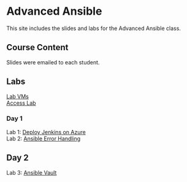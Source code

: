 # Advanced Ansible

This site includes the slides and labs for the Advanced Ansible class.   


## Course Content   
Slides were emailed to each student. 

## Labs   
[Lab VMs](https://docs.google.com/spreadsheets/d/1hqMfSpDqjohHlOX_bwkYhIvntLVW6E8ktLa3uQLHL7k/edit?usp=sharing)   
[Access Lab](labs/access_lab/)   

### Day 1      
Lab 1: [Deploy Jenkins on Azure](labs/jenkins-basics/)   
Lab 2: [Ansible Error Handling](labs/error-handling/)   

## Day 2   
Lab 3: [Ansible Vault](labs/ansible-vault/)   
